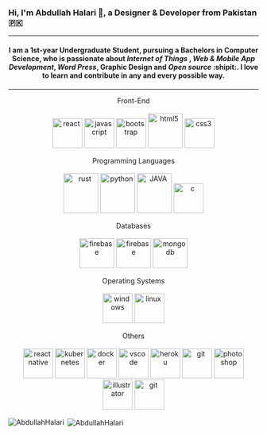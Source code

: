 ### Hi, I'm Abdullah Halari 👋, a Designer & Developer from Pakistan :pakistan:
<!-- 
<p align="center">
<img src="http://slinky.me/uploads/pic/8/slinky_me_54956135c9496.gif" >
</p> -->

- - - - 
#### <p align="center"> I am a 1st-year Undergraduate Student, pursuing a Bachelors in Computer Science, who is passionate about *Internet of Things* , *Web & Mobile App Development*, *Word Press*, Graphic Design and *Open source* :shipit:. I love to learn and contribute in any and every possible way.</p>
- - - - 
<p align="center">
  <span>Front-End</span><br><br>
<img src="https://cdn.freebiesupply.com/logos/large/2x/react-1-logo-png-transparent.png" alt="react" width="60" height="60"/>
<img src="https://cdn.freebiesupply.com/logos/thumbs/1x/javascript-logo.png" alt="javascript" width="60" height="60"/>
<img src="https://i.stack.imgur.com/dMXbE.png" alt="bootstrap" width="60" height="60"/>
<img src="https://www.w3.org/html/logo/downloads/HTML5_1Color_Black.png" alt="html5" width="70" height="70"/>
<img src="https://cdn4.iconfinder.com/data/icons/blackicon/54/css3_icon-512.png" alt="css3" width="60" height="60"/>
</p>

<p align="center"> 
  <span>Programming Languages</span><br><br>
<img src="https://www.vectorlogo.zone/logos/rust-lang/rust-lang-ar21.svg" alt="rust" width="70" height="80"/>
<img src="https://www.vectorlogo.zone/logos/python/python-ar21.svg" alt="python" width="70" height="80"/>
<img src="https://www.vectorlogo.zone/logos/java/java-ar21.svg" alt="JAVA" width="70" height="80">  
<img src="https://static.wixstatic.com/media/0cfd43_1831013bcc8540fcba4f087dfa07653c~mv2.png/v1/fill/w_350,h_350,al_c,lg_1,q_85/c.webp" alt="c" width="60" height="60"/> 
</p>



<p align="center">
  <span>Databases</span><br><br>
<img src="https://www.vectorlogo.zone/logos/firebase/firebase-icon.svg" alt="firebase" width="70" height="60"/>
<img src="https://www.vectorlogo.zone/logos/postgresql/postgresql-ar21.svg" alt="firebase" width="70" height="60"/>  
<img src="https://www.vectorlogo.zone/logos/mongodb/mongodb-ar21.svg" alt="mongodb" width="70" height="60"/>
</p>

<p align="center">
  <span>Operating Systems</span><br><br>
<img src="https://encrypted-tbn0.gstatic.com/images?q=tbn:ANd9GcQJJ2FTg6CGhEoLycWcgrlKHFC5x3V_wTJ8qw&usqp=CAU" alt="windows" width="60" height="60"/>
<img src="https://www.vectorlogo.zone/logos/linux/linux-ar21.svg" alt="linux" width="60" height="60"/> 
</p>

<p align="center">
  <span>Others</span><br><br>
<img src="https://reactnative.dev/img/header_logo.svg" alt="reactnative" width="60" height="60"/> 
<img src="https://miro.medium.com/max/500/1*F8gP7v2ouWVZ_sDwVFeVIA.png" alt="kubernetes" width="60" height="60"/>
<img src="https://jirasupport.files.wordpress.com/2019/10/docker_logo.png" alt="docker" width="60" height="60"/>    
<img src="https://www.elegantthemes.com/blog/wp-content/uploads/2019/01/000-VS-Code.png" alt="vscode" width="60" height="60"/>
<img src="https://www.vectorlogo.zone/logos/heroku/heroku-ar21.svg" alt="heroku" width="60" height="60"/>
<img src="https://www.vectorlogo.zone/logos/git-scm/git-scm-ar21.svg" alt="git" width="60" height="60"/>
<img src="https://upload.wikimedia.org/wikipedia/commons/thumb/a/af/Adobe_Photoshop_CC_icon.svg/1200px-Adobe_Photoshop_CC_icon.svg.png" alt="photoshop" width="60" height="60"/>
<img src="https://upload.wikimedia.org/wikipedia/commons/thumb/f/fb/Adobe_Illustrator_CC_icon.svg/1200px-Adobe_Illustrator_CC_icon.svg.png" alt="illustrator" width="60" height="60"/>
<img src="https://www.iconfinder.com/data/icons/flat-icons-web/40/WordPress-512.png" alt="git" width="60" height="60"/>

</p>

<p><img align="left" src="https://github-readme-stats.vercel.app/api/top-langs/?username=AbdullahHalari&layout=compact&top_langs=8" alt="AbdullahHalari" /></p>

<p>&nbsp;<img align="center" src="https://github-readme-stats.vercel.app/api?username=AbdullahHalari" alt="AbdullahHalari" /></p> 
